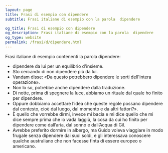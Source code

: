 ```yaml
---
layout: page
title: Frasi di esempio con dipendere 
subtitle: Frasi italiane di esempio con la parola  dipendere

og_title: Frasi di esempio con dipendere 
og_description: Frasi italiane di esempio con la parola  dipendere
og_type: website
permalink: /frasi/d/dipendere.html
---
```


Frasi italiane di esempio contenenti la parola dipendere:


- dipendere da lui per un equilibrio d'insieme.
- Sto cercando di non dipendere più da lui.
- Vandam disse: «Da questo potrebbero dipendere le sorti dell'intera operazione».
- Non lo so, potrebbe anche dipendere dalla traduzione.
- Di notte, prima di spegnere la luce, abbiamo un rituale dal quale ho finito per dipendere.
- Oppure dobbiamo accettare l’idea che queste regole possano dipendere dal contesto, cioè dal luogo, dal momento e da altri fattori?».
- È quello che vorrebbe dirmi, invece mi bacia e mi dice quello che mi dice sempre prima che io vada laggiù, la cosa da cui ho finito per dipendere come dall’aria, dal sonno e dall’Acqua di Gil.
- Avrebbe preferito dormire in albergo, ma Guido voleva viaggiare in modo frugale senza dipendere dai suoi soldi, e gli interessava conoscere qualche australiano che non facesse finta di essere europeo o americano.
